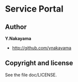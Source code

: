 Service Portal
==============


Author
------

**Y.Nakayama**

+ http://github.com/ynakayama


Copyright and license
---------------------

See the file doc/LICENSE.

